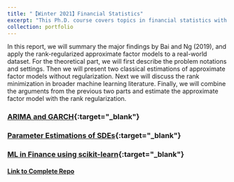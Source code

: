 ```yaml
---
title: "【Winter 2021】Financial Statistics"
excerpt: "This Ph.D. course covers topics in financial statistics with a focus on current research. Topics will include time-series modeling, volatility modeling, high-frequency statistics, large dimensional factor modeling and estimation of continuous time processes. <br/><img src='/images/msne349.png'>"
collection: portfolio
---
```

In this report, we will summary the major findings by Bai and Ng (2019), and apply the rank-regularized approximate factor models to a real-world dataset. For the theoretical part, we will first describe the problem notations and settings. Then we will present two classical estimations of approximate factor models without regularization. Next we will discuss the rank minimization in broader machine learning literature. Finally, we will combine the arguments from the previous two parts and estimate the approximate factor model with the rank regularization.

### [ARIMA and GARCH](https://mozilla.github.io/pdf.js/web/viewer.html?file=https://raw.githubusercontent.com/chkao831/WI21_Financial-Statistics_StanfordMSnE349/main/HW1/README.pdf){:target="_blank"}
### [Parameter Estimations of SDEs](https://mozilla.github.io/pdf.js/web/viewer.html?file=https://raw.githubusercontent.com/chkao831/WI21_Financial-Statistics_StanfordMSnE349/main/HW2/README.pdf){:target="_blank"}
### [ML in Finance using scikit-learn](https://mozilla.github.io/pdf.js/web/viewer.html?file=https://raw.githubusercontent.com/chkao831/WI21_Financial-Statistics_StanfordMSnE349/main/HW4/README.pdf){:target="_blank"}

#### [Link to Complete Repo](https://github.com/chkao831/WI21_Financial-Statistics_StanfordMSnE349)
